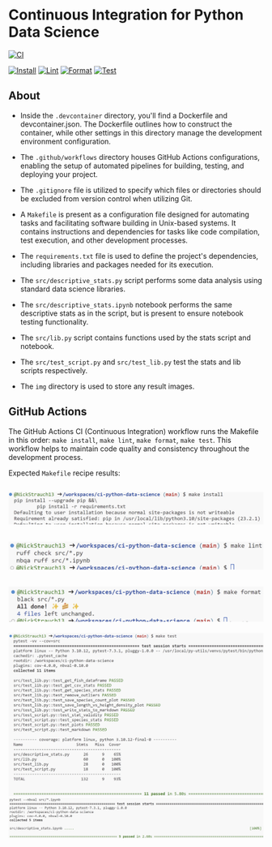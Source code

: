 # Continuous Integration for Python Data Science
[![CI](https://github.com/NickStrauch13/ci-python-data-science/actions/workflows/python-ci.yml/badge.svg)](https://github.com/NickStrauch13/ci-python-data-science/actions/workflows/python-ci.yml)

[![Install](https://github.com/NickStrauch13/ci-python-data-science/actions/workflows/install.yml/badge.svg)](https://github.com/NickStrauch13/ci-python-data-science/actions/workflows/install.yml)
[![Lint](https://github.com/NickStrauch13/ci-python-data-science/actions/workflows/lint.yml/badge.svg)](https://github.com/NickStrauch13/ci-python-data-science/actions/workflows/lint.yml)
[![Format](https://github.com/NickStrauch13/ci-python-data-science/actions/workflows/format.yml/badge.svg)](https://github.com/NickStrauch13/ci-python-data-science/actions/workflows/format.yml)
[![Test](https://github.com/NickStrauch13/ci-python-data-science/actions/workflows/test.yml/badge.svg)](https://github.com/NickStrauch13/ci-python-data-science/actions/workflows/test.yml)


## About
- Inside the ``.devcontainer`` directory, you'll find a Dockerfile and devcontainer.json. The Dockerfile outlines how to construct the container, while other settings in this directory manage the development environment configuration.

- The ``.github/workflows`` directory houses GitHub Actions configurations, enabling the setup of automated pipelines for building, testing, and deploying your project.

- The ``.gitignore`` file is utilized to specify which files or directories should be excluded from version control when utilizing Git.

- A ``Makefile`` is present as a configuration file designed for automating tasks and facilitating software building in Unix-based systems. It contains instructions and dependencies for tasks like code compilation, test execution, and other development processes.

- The ``requirements.txt`` file is used to define the project's dependencies, including libraries and packages needed for its execution.

- The ``src/descriptive_stats.py`` script performs some data analysis using standard data science libraries.

- The ``src/descriptive_stats.ipynb`` notebook performs the same descriptive stats as in the script, but is present to ensure notebook testing functionality.

- The ``src/lib.py`` script contains functions used by the stats script and notebook.

- The ``src/test_script.py`` and ``src/test_lib.py`` test the stats and lib scripts respectively.

- The ``img`` directory is used to store any result images.

## GitHub Actions
The GitHub Actions CI (Continuous Integration) workflow runs the Makefile in this order: `make install`, `make lint`, `make format`, `make test`. This workflow helps to maintain code quality and consistency throughout the development process. 

Expected ``Makefile`` recipe results:

![Alt text](img/install_result.png)
---

![Alt text](img/lint_result.png)
---

![Alt text](img/format_result.png)
---

![Alt text](img/test_result.png)
![Alt text](img/nbval_result.png)
